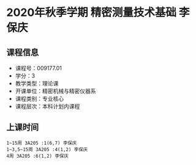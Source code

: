 # 2020年秋季学期 精密测量技术基础 李保庆






## 课程信息

- 课程号：009177.01
- 学分：3
- 教学类型：理论课
- 开课单位：精密机械与精密仪器系
- 课程类别：专业核心
- 课程层次：本科计划内课程

## 上课时间

```
1~15周 3A205 :1(6,7) 李保庆
1~3,5~15周 3A205 :4(1,2) 李保庆
4周 3A205 :6(1,2) 李保庆
```

